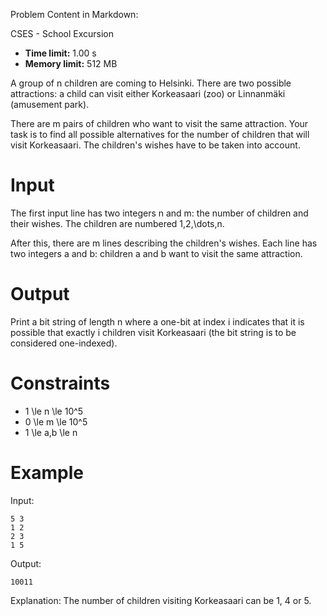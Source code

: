 Problem Content in Markdown:


CSES \- School Excursion




* **Time limit:** 1\.00 s
* **Memory limit:** 512 MB




A group of n children are coming to Helsinki. There are two possible attractions: a child can visit either Korkeasaari (zoo) or Linnanmäki (amusement park).


There are m pairs of children who want to visit the same attraction. Your task is to find all possible alternatives for the number of children that will visit Korkeasaari. The children's wishes have to be taken into account.


Input
=====


The first input line has two integers n and m: the number of children and their wishes. The children are numbered 1,2,\\dots,n.


After this, there are m lines describing the children's wishes. Each line has two integers a and b: children a and b want to visit the same attraction.


Output
======


Print a bit string of length n where a one\-bit at index i indicates that it is possible that exactly i children visit Korkeasaari (the bit string is to be considered one\-indexed).


Constraints
===========


* 1 \\le n \\le 10^5
* 0 \\le m \\le 10^5
* 1 \\le a,b \\le n


Example
=======


Input:



```
5 3
1 2
2 3
1 5

```

Output:



```
10011

```

Explanation: The number of children visiting Korkeasaari can be 1, 4 or 5.


 
